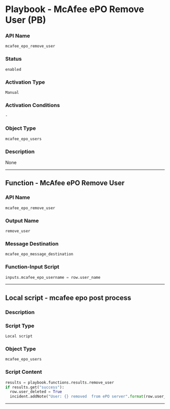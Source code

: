 <!--
    DO NOT MANUALLY EDIT THIS FILE
    THIS FILE IS AUTOMATICALLY GENERATED WITH resilient-sdk codegen
    Generated with resilient-sdk v51.0.0.2.575
-->

# Playbook - McAfee ePO Remove User (PB)

### API Name
`mcafee_epo_remove_user`

### Status
`enabled`

### Activation Type
`Manual`

### Activation Conditions
`-`

### Object Type
`mcafee_epo_users`

### Description
None


---
## Function - McAfee ePO Remove User

### API Name
`mcafee_epo_remove_user`

### Output Name
`remove_user`

### Message Destination
`mcafee_epo_message_destination`

### Function-Input Script
```python
inputs.mcafee_epo_username = row.user_name
```

---

## Local script - mcafee epo post process

### Description


### Script Type
`Local script`

### Object Type
`mcafee_epo_users`

### Script Content
```python
results = playbook.functions.results.remove_user
if results.get("success"):
  row.user_deleted = True
  incident.addNote("User: {} removed  from ePO server".format(row.user_name))
```

---

